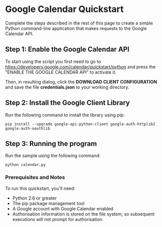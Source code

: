 # Google Calendar Quickstart

Complete the steps described in the rest of this page to create a simple Python command-line application that makes requests to the Google Calendar API.

## Step 1: Enable the Google Calendar API

To start using the script you first need to go to https://developers.google.com/calendar/quickstart/python and press the "ENABLE THE GOOGLE CALENDAR API" to activate it. 

Then, in resulting dialog, click the **DOWNLOAD CLIENT CONFIGURATION** and save the file **credentials.json** to your working directory.

## Step 2: Install the Google Client Library

Run the following command to install the library using pip:

`pip install --upgrade google-api-python-client google-auth-httplib2 google-auth-oauthlib`

## Step 3: Running the program

Run the sample using the following command:

`python calendar.py`

### Prerequisites and Notes

To run this quickstart, you'll need:

* Python 2.6 or greater
* The pip package management tool
* A Google account with Google Calendar enabled
* Authorisation information is stored on the file system, so subsequent executions will not prompt for authorisation.
